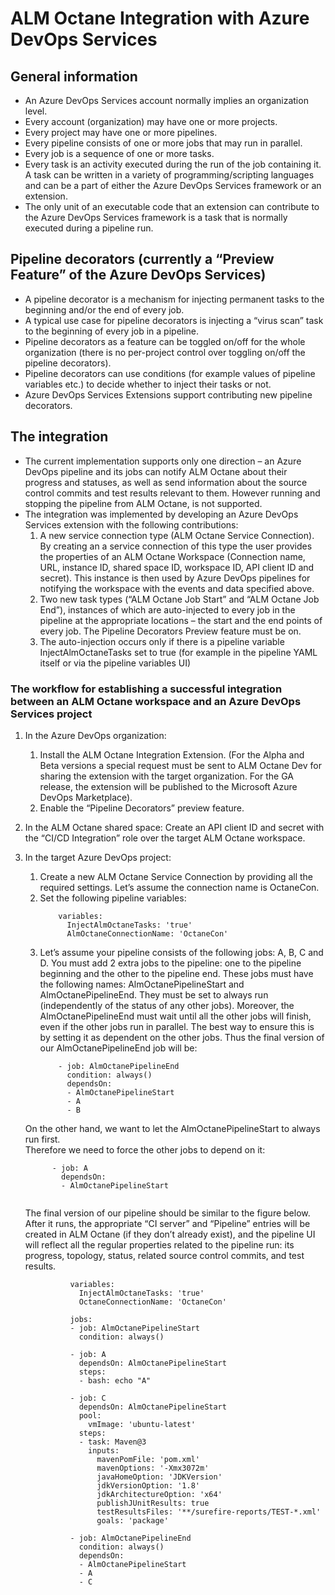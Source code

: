 # ALM Octane Integration with Azure DevOps Services
## General information

* An Azure DevOps Services account normally implies an organization level.
* Every account (organization) may have one or more projects.
* Every project may have one or more pipelines.
* Every pipeline consists of one or more jobs that may run in parallel.
* Every job is a sequence of one or more tasks.
* Every task is an activity executed during the run of the job containing it. A task can be written in a variety of programming/scripting languages and can be a part of either the Azure DevOps Services framework or an extension.
* The only unit of an executable code that an extension can contribute to the Azure DevOps Services framework is a task that is normally executed during a pipeline run.

## Pipeline decorators (currently a “Preview Feature” of the Azure DevOps Services)
* A pipeline decorator is a mechanism for injecting permanent tasks to the beginning and/or the end of every job.
* A typical use case for pipeline decorators is injecting a “virus scan” task to the beginning of every job in a pipeline.
* Pipeline decorators as a feature can be toggled on/off for the whole organization (there is no per-project control over toggling on/off the pipeline decorators).
* Pipeline decorators can use conditions (for example values of pipeline variables etc.) to decide whether to inject their tasks or not.
* Azure DevOps Services Extensions support contributing new pipeline decorators.

## The integration
* The current implementation supports only one direction – an Azure DevOps pipeline and its jobs can notify ALM Octane about their progress and statuses, as well as send information about the source control commits and test results relevant to them. However running and stopping the pipeline from ALM Octane, is not supported.
* The integration was implemented by developing an Azure DevOps Services extension with the following contributions:
  1. A new service connection type (ALM Octane Service Connection). By creating an a service connection of this type the user provides the properties of an ALM Octane Workspace (Connection name, URL, instance ID, shared space ID, workspace ID, API client ID and secret). This instance is then used by Azure DevOps pipelines for notifying the workspace with the events and data specified above.
  1. Two new task types (“ALM Octane Job Start” and “ALM Octane Job End”), instances of which are auto-injected to every job in the pipeline at the appropriate locations – the start and the end points of every job. The Pipeline Decorators Preview feature must be on.
  1. The auto-injection occurs only if there is a pipeline variable InjectAlmOctaneTasks set to true (for example in the pipeline YAML itself or via the pipeline variables UI)

 ### The workflow for establishing a successful integration between an ALM Octane workspace and an Azure DevOps Services project
 1. In the Azure DevOps organization:
     1. Install the ALM Octane Integration Extension. (For the Alpha and Beta versions a special request must be sent to ALM Octane Dev for sharing the extension with the target organization. For the GA release, the extension will be published to the Microsoft Azure DevOps Marketplace).
     2. Enable the “Pipeline Decorators” preview feature.
 2. In the ALM Octane shared space: Create an API client ID and secret with the “CI/CD Integration” role over the target ALM Octane workspace.
 3. In the target Azure DevOps project:
     1. Create a new ALM Octane Service Connection by providing all the required settings. Let’s assume the connection name is OctaneCon.
     2. Set the following pipeline variables:
           ```
               variables:
                 InjectAlmOctaneTasks: 'true'
                 AlmOctaneConnectionName: 'OctaneCon'
           ```
     3. Let’s assume your pipeline consists of the following jobs: A, B, C and D. You must add 2 extra jobs to the pipeline: one to the pipeline beginning and the other to the pipeline end. These jobs must have the following names: AlmOctanePipelineStart and AlmOctanePipelineEnd. They must be set to always run (independently of the status of any other jobs). Moreover, the AlmOctanePipelineEnd must wait until all the other jobs will finish, even if the other jobs run in parallel. The best way to ensure this is by setting it as dependent on the other jobs. Thus the final version of our AlmOctanePipelineEnd job will be:
           ```
               - job: AlmOctanePipelineEnd
                 condition: always()
                 dependsOn:
                 - AlmOctanePipelineStart
                 - A
                 - B      
           ```
     On the other hand, we want to let the AlmOctanePipelineStart to always run first. <br />
     Therefore we need to force the other jobs to depend on it:
      ```
            - job: A
              dependsOn:
              - AlmOctanePipelineStart
                      
      ```
     
     The final version of our pipeline should be similar to the figure below.
     After it runs, the appropriate “CI server” and “Pipeline” entries will be created in ALM Octane (if they don’t already exist), and the pipeline UI will reflect all the regular properties related to the pipeline run: its progress, topology, status, related source control commits, and test results.
      ```
                variables:
                  InjectAlmOctaneTasks: 'true'
                  OctaneConnectionName: 'OctaneCon'
                
                jobs:
                - job: AlmOctanePipelineStart
                  condition: always()
                  
                - job: A
                  dependsOn: AlmOctanePipelineStart
                  steps:
                  - bash: echo "A"
                
                - job: C
                  dependsOn: AlmOctanePipelineStart
                  pool:
                    vmImage: 'ubuntu-latest'
                  steps:
                  - task: Maven@3
                    inputs:
                      mavenPomFile: 'pom.xml'
                      mavenOptions: '-Xmx3072m'
                      javaHomeOption: 'JDKVersion'
                      jdkVersionOption: '1.8'
                      jdkArchitectureOption: 'x64'
                      publishJUnitResults: true
                      testResultsFiles: '**/surefire-reports/TEST-*.xml'
                      goals: 'package'
                
                - job: AlmOctanePipelineEnd
                  condition: always()
                  dependsOn:
                  - AlmOctanePipelineStart
                  - A
                  - C
       ```